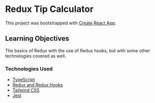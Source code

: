 # Redux Tip Calculator

This project was bootstrapped with [Create React App](https://github.com/facebook/create-react-app).

## Learning Objectives

The basics of Redux with the use of Redux hooks, but with some other technologies covered as well.

### Technologies Used

- [TypeScript](https://www.typescriptlang.org/)
- [Redux and Redux Hooks](https://react-redux.js.org/next/api/hooks)
- [Tailwind CSS](https://tailwindcss.com/)
- [Jest](https://jestjs.io/)

